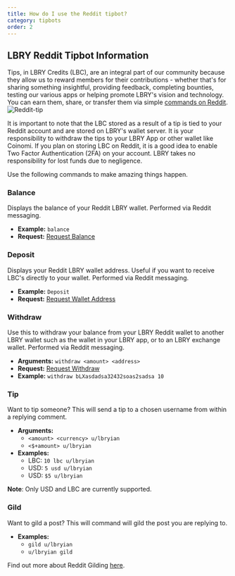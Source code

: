 ```yaml
---
title: How do I use the Reddit tipbot?
category: tipbots
order: 2
---
```


## LBRY Reddit Tipbot Information

Tips, in LBRY Credits (LBC), are an integral part of our community because they allow us to reward members for their contributions - whether that's for sharing something insightful, providing feedback, completing bounties, testing our various apps or helping promote LBRY's vision and technology. You can earn them, share, or transfer them via simple [commands on Reddit](https://np.reddit.com/r/lbry/wiki/tipbot).
![Reddit-tip](https://spee.ch/1/reddit-tip.png)

It is important to note that the LBC stored as a result of a tip is tied to your Reddit account and are stored on LBRY's wallet server. It is your responsibility to withdraw the tips to your LBRY App or other wallet like Coinomi. If you plan on storing LBC on Reddit, it is a good idea to enable Two Factor Authentication (2FA) on your account. LBRY takes no responsibility for lost funds due to negligence.

Use the following commands to make amazing things happen.

### Balance
Displays the balance of your Reddit LBRY wallet. Performed via Reddit messaging.

- **Example:** `balance`
- **Request:** [Request Balance](https://reddit.com/message/compose?to=lbryian&subject=Balance&message=balance)

### Deposit
Displays your Reddit LBRY wallet address. Useful if you want to receive LBC's directly to your wallet. Performed via Reddit messaging.

- **Example:** `Deposit`
- **Request:** [Request Wallet Address](https://www.reddit.com/message/compose?to=lbryian&subject=Deposit&message=deposit)

### Withdraw
Use this to withdraw your balance from your LBRY Reddit wallet to another LBRY wallet such as the wallet in your LBRY app, or to an LBRY exchange wallet. Performed via Reddit messaging.

- **Arguments:** `withdraw <amount> <address>`
- **Request:** [Request Withdraw](https://reddit.com/message/compose?to=lbryian&subject=Withdraw&message=withdraw%20%3Camount%3E%20%3Caddress%3E)
- **Example:** `withdraw bLXasdadsa32432soas2sadsa 10`

### Tip
Want to tip someone? This will send a tip to a chosen username from within a replying comment.

- **Arguments:**
  - `<amount> <currency> u/lbryian`
  - `<$+amount> u/lbryian`
- **Examples:**
  - LBC: `10 lbc u/lbryian`
  - USD: `5 usd u/lbryian`
  - USD: `$5 u/lbryian`

**Note**: Only USD and LBC are currently supported.

### Gild
Want to gild a post? This will command will gild the post you are replying to.

- **Examples:**
  - `gild u/lbryian`
  - `u/lbryian gild`

Find out more about Reddit Gilding [here](https://www.reddit.com/gilding).
